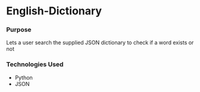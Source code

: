 # English-Dictionary

### Purpose
Lets a user search the supplied JSON dictionary to check if a word exists or not

### Technologies Used
* Python
* JSON
